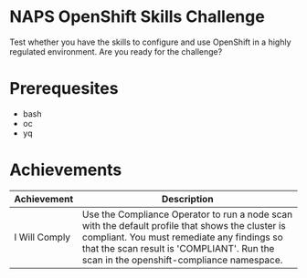 # NAPS OpenShift Skills Challenge
Test whether you have the skills to configure and use OpenShift in a highly regulated environment. Are you ready for the challenge?

# Prerequesites
- bash
- oc
- yq

# Achievements

| Achievement   | Description                                                                                          |
| ------------- | ---------------------------------------------------------------------------------------------------- |
| I Will Comply | Use the Compliance Operator to run a node scan with the default profile that shows the cluster is compliant. You must remediate any findings so that the scan result is 'COMPLIANT'. Run the scan in the openshift-compliance namespace. |
